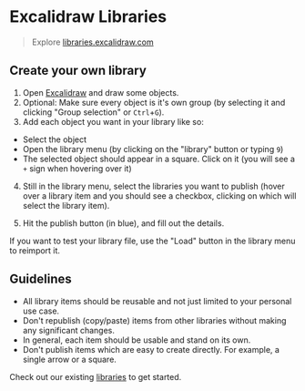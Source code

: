 # Excalidraw Libraries

> Explore [libraries.excalidraw.com](https://libraries.excalidraw.com)

## Create your own library

1. Open [Excalidraw](https://excalidraw.com/) and draw some objects.
2. Optional: Make sure every object is it's own group (by selecting it and clicking "Group selection" or `Ctrl`+`G`).
3. Add each object you want in your library like so:

- Select the object
- Open the library menu (by clicking on the "library" button or typing `9`)
- The selected object should appear in a square. Click on it (you will see a `+` sign when hovering over it)

4. Still in the library menu, select the libraries you want to publish (hover over a library item and you should see a checkbox, clicking on which will select the library item).

5. Hit the publish button (in blue), and fill out the details.

<!--Add a GIF here once the library changes look good!-->

If you want to test your library file, use the "Load" button in the library menu to reimport it.

## Guidelines

- All library items should be reusable and not just limited to your personal use case.
- Don't republish (copy/paste) items from other libraries without making any significant changes.
- In general, each item should be usable and stand on its own.
- Don't publish items which are easy to create directly. For example, a single arrow or a square.

Check out our existing [libraries](https://libraries.excalidraw.com/?theme=light&sort=default) to get started.


